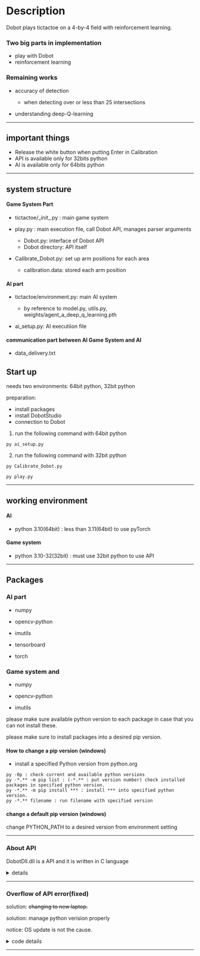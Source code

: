 # Description


Dobot plays tictactoe on a 4-by-4 field with reinforcement learning.

### Two big parts in implementation
- play with Dobot
- reinforcement learning

### Remaining works

- accuracy of detection
    - when detecting over or less than 25 intersections

- understanding deep-Q-learning

---

## important things
- Release the white button when putting Enter in Calibration
- API is available only for 32bits python
- AI is available only for 64bits python

---

## system structure

#### Game System Part
- tictactoe/\__init__.py : main game system

- play.py : main execution file, call Dobot API, manages parser arguments
    - Dobot.py: interface of Dobot API
    - Dobot directory: API itself

- Calibrate_Dobot.py: set up arm positions for each area
    - calibration.data: stored each arm position

#### AI part
- tictactoe/environment.py: main AI system
    - by reference to model.py, utils.py, weights/agent_a_deep_q_learning.pth

- ai_setup.py: AI executiion file

#### communication part between AI Game System and AI
- data_delivery.txt


## Start up

needs two environments: 64bit python, 32bit python

preparation:
- install packages
- install DobotStudio
- connection to Dobot


1. run the following command with 64bit python
```
py ai_setup.py
```

2. run the following command with 32bit python
```
py Calibrate_Dobot.py
```

```
py play.py
```

---

## working environment

#### AI
- python 3.10(64bit) : less than 3.11(64bit) to use pyTorch 

#### Game system
- python 3.10-32(32bit) : must use 32bit python to use API

---

## Packages

### AI part 
- numpy

- opencv-python

- imutils

- tensorboard 

- torch

### Game system and
- numpy

- opencv-python

- imutils

please make sure available python version to each package in case that you can not install these.

please make sure to install packages into a desired pip version.

#### How to change a pip version (windows)
- install a specified Python version from python.org

```
py -0p : check current and available python versions
py -*.** -m pip list : (-*.** : put version number) check installed packages in specified python version.
py -*.** -m pip install *** : install *** into specified python version.
py -*.** filename : run filename with specified version
```
#### change a default pip version (windows)
change PYTHON_PATH to a desired version from environment setting

--- 

### About API

DobotDll.dll is a API and it is written in C language
<details><summary>details</summary><div>

```Python
#play.py
import Dobot.DobotDllType as dType
api = dType.load()
```
```Python
# DobotDllType.py
def load():
    if platform.system() == "Windows":
        return CDLL("Dobot\DobotDll.dll",  RTLD_GLOBAL) 
```
DobotDll.dll is a API and it is written in C language

the Functions in C are converted to python in DobotDll.h. We can check its name and arguments
```commandline
# DobotDll.h
#these are part of functions in DobotDll.h
.
.
.
extern "C" DOBOTDLLSHARED_EXPORT int SetPTPJointParams(PTPJointParams *ptpJointParams, bool isQueued, uint64_t *queuedCmdIndex);
extern "C" DOBOTDLLSHARED_EXPORT int GetPTPJointParams(PTPJointParams *ptpJointParams);
extern "C" DOBOTDLLSHARED_EXPORT int SetPTPCoordinateParams(PTPCoordinateParams *ptpCoordinateParams, bool isQueued, uint64_t *queuedCmdIndex);
extern "C" DOBOTDLLSHARED_EXPORT int GetPTPCoordinateParams(PTPCoordinateParams *ptpCoordinateParams);
extern "C" DOBOTDLLSHARED_EXPORT int SetPTPLParams(PTPLParams *ptpLParams, bool isQueued, uint64_t *queuedCmdIndex);
extern "C" DOBOTDLLSHARED_EXPORT int GetPTPLParams(PTPLParams *ptpLParams);

extern "C" DOBOTDLLSHARED_EXPORT int SetPTPJumpParams(PTPJumpParams *ptpJumpParams, bool isQueued, uint64_t *queuedCmdIndex);
extern "C" DOBOTDLLSHARED_EXPORT int GetPTPJumpParams(PTPJumpParams *ptpJumpParams);
extern "C" DOBOTDLLSHARED_EXPORT int SetPTPCommonParams(PTPCommonParams *ptpCommonParams, bool isQueued, uint64_t *queuedCmdIndex);
extern "C" DOBOTDLLSHARED_EXPORT int GetPTPCommonParams(PTPCommonParams *ptpCommonParams);
.
.
.
```

</div></details>

---



### Overflow of API error(fixed)

solution: ~~changing to new laptop.~~

solution: manage python verision properly

notice: OS update is not the cause.

<details><summary>code details</summary><div>


### play.py : try to create an instance of DobotManger class in Dobot.py

```Python
#play.py
api = dType.load()
```
```Python
#Play.py
state = dType.ConnectDobot(api, "", 115200)[0]
dm = DobotManager(dType, api)
```



### DobotManager class :try to initialize the instance
```Python
# Dobot.py
class DobotManager(object):
    def __init__(self, dType, api):
        self.dType = dType
        self.api = api
        data = None
        with open("calibration.data", "r") as f:
            data = f.read()
        jsondata = json.loads(data)
        self.camera, self.buffer, self.slot, self.pose = DobotPosition.deserialize(jsondata)
        self.set_speed(velocity=50)
```

### self.set_speed function is called
```Python
    #Dobot.py
    def set_speed(self, velocity=100, acceleration=100):
        self.dType.SetPTPCommonParams(self.api, velocity, acceleration, isQueued=0)
```

### call self.dType.SetPTPCommonParams function in DobotDllType.py
```Python
def SetPTPCommonParams(api, velocityRatio, accelerationRatio, isQueued=0):
    pbParam = PTPCommonParams()
    pbParam.velocityRatio = velocityRatio
    pbParam.accelerationRatio = accelerationRatio
    queuedCmdIndex = c_uint64(0)
    while(True):
        result = api.SetPTPCommonParams(byref(pbParam), isQueued, byref(queuedCmdIndex))
        if result != DobotCommunicate.DobotCommunicate_NoError:
            dSleep(5)
            continue
        break
    return [queuedCmdIndex.value]
```

### call api.SetPTPCommonParams function in DobotDll.h.
```Python
# DobotDll.h
extern "C" DOBOTDLLSHARED_EXPORT int SetPTPCommonParams(PTPCommonParams *ptpCommonParams, bool isQueued, uint64_t *queuedCmdIndex);
```
It doesn't return correct value.


</div></details>

--- 



